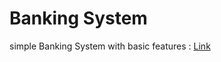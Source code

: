 # Banking System
simple Banking System with basic features : [Link](https://bank-phi-amber.vercel.app/)
